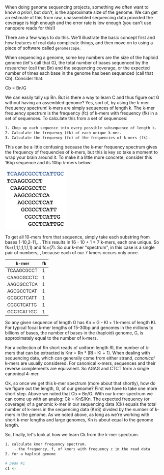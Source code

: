 When doing genome sequencing projects, something we often want to know _a priori_, but don't, is the approximate size of the genome. We can get an estimate of this from raw, unassembled sequencing data provided the coverage is high enough and the error rate is low enough (you can't use nanopore reads for this!)

There are a few ways to do this. We'll illustrate the basic concept first and how features of real data complicate things, and then move on to using a piece of software called `genomescope`. 

When sequencing a genome, some key numbers are the size  of the haploid genome (let's call that G), the total number of bases sequenced by the researcher (call that Bn) and the sequencing coverage, or the expected number of times each base in the genome has been sequenced (call that Cb). Consider that: 

Cb = Bn/G

We can easily tally up Bn. But is there a way to learn C and thus figure out G without having an assembled genome? Yes, sort of, by using the k-mer frequency spectrum! k-mers are simply sequences of length k. The k-mer frequency spectrum is the frequency (fc) of k-mers with frequency (fk) in a set of sequences. To calculate this from a set of sequences:

    1. Chop up each sequence into every possible subsequence of length k. 
    2. Calculate the frequency (fk) of each unique k-mer. 
    3. Calculate the frequency (fc) of the frequencies of k-mers (fk). 

This can be a little confusing because the k-mer frequency spectrum gives the frequency of frequencies of k-mers, but this is key so take a moment to wrap your brain around it. To make it a little more concrete, consider this 16bp sequence and its 10bp k-mers below:

<img src="images/kmers.jpg" alt="drawing" width="200"/>

To get all 10-mers from that sequence, simply take each substring from bases 1-10,2-11,... This results in 16 - 10 + 1 = 7 k-mers, each one unique. So fk=(1,1,1,1,1,1,1) and fc=(7). So our k-mer "spectrum", in this case is a single pair of numbers, , because each of our 7 kmers occurs only once. 

| k-mer      | fk |
| ---------- | ---|
| TCAAGCGCCT | 1 |
| CAAGCGCCTC | 1 |
| AAGCGCCTCA | 1 |
| AGCGCCTCAT | 1 |
| GCGCCTCATT | 1 |
| CGCCTCATTG | 1 |
| GCCTCATTGC | 1 |


So any given sequence of length G has Kn = G - Kl + 1 k-mers of length Kl. For typical focal k-mer lengths of 15-30bp and genomes in the millions to billions of bases, the number of bases in the (haploid) genome, G, is approximately equal to the number of k-mers. 

For a collection of Rn short reads of uniform length Rl, the number of k-mers that can be extracted is Knr = Rn * (Rl - Kl + 1). When dealing with sequencing data, which can generally come from either strand, _canonical_ k-mers are usually considered. For canonical k-mers, sequences and their reverse complements are equivalent. So AGAG and CTCT form a single canonical 4-mer. 

Ok, so once we get this k-mer spectrum (more about that shortly), how do we figure out the length, G, of our genome? First we have to take one more short step. Above we noted that Cb = Bn/G. With our k-mer spectrum we can come up with an analog: Ck = KnS/Kn. The expected frequency (or coverage) of a genomic k-mer in our sequencing data (Ck) equals the total number of k-mers in the sequencing data (KnS) divided by the number of k-mers in the genome. As we noted above, as long as we're working with short k-mer lengths and large genomes, Kn is about equal to the genome length. 

So, finally, let's look at how we learn Ck from the k-mer spectrum. 




    1. calculate kmer frequency spectrum. 
        - the frequency, f, of kmers with frequency c in the read data
    2. for a haploid genome


```R
# peak #1
c1 <- 
```
